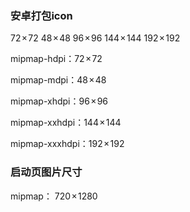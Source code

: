 ### 安卓打包icon

72 × 72 48 × 48 96 × 96 144 × 144 192 × 192

mipmap-hdpi：72 × 72

mipmap-mdpi：48 × 48

mipmap-xhdpi：96 × 96

mipmap-xxhdpi：144 × 144

mipmap-xxxhdpi：192 × 192



### 启动页图片尺寸

mipmap： 720 × 1280

